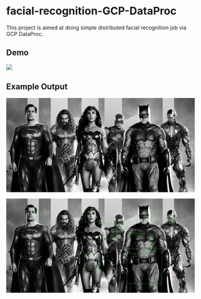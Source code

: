 # facial-recognition-GCP-DataProc

This project is aimed at doing simple distributed facial recognition job via GCP DataProc.

## Demo

[![](http://img.youtube.com/vi/lW72p3c0VxQ/0.jpg)](https://youtu.be/lW72p3c0VxQ "Distributed Facial Recognition Job via GCP DataProc")

## Example Output

!["Raw Image"](/imgs/justice_league.jpg)

!["Output Image"](/out/out_justice_league_output.jpg)
